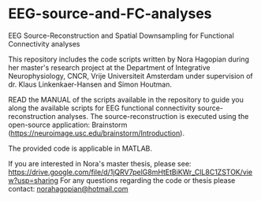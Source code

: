 # EEG-source-and-FC-analyses
EEG Source-Reconstruction and Spatial Downsampling for Functional Connectivity analyses

This repository includes the code scripts written by Nora Hagopian during her master's research project at the Department of Integrative Neurophysiology, CNCR, Vrije Universiteit Amsterdam under supervision of dr. Klaus Linkenkaer-Hansen and Simon Houtman.

READ the MANUAL of the scripts available in the repository to guide you along the available scripts for EEG functional connectivity source-reconstruction analyses. The source-reconstruction is executed using the open-source application: Brainstorm (https://neuroimage.usc.edu/brainstorm/Introduction).

The provided code is applicable in MATLAB.

If you are interested in Nora's master thesis, please see: https://drive.google.com/file/d/1jQRV7pelG8mHtEtBiKWr_ClL8C1ZSTOK/view?usp=sharing
For any questions regarding the code or thesis please contact: norahagopian@hotmail.com
